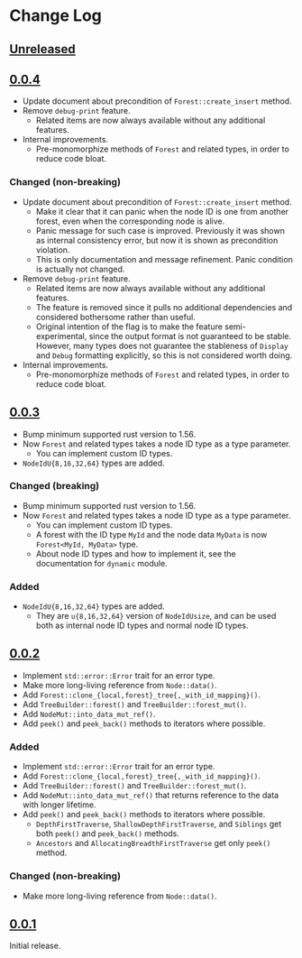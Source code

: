 # Change Log

## [Unreleased]

## [0.0.4]

* Update document about precondition of `Forest::create_insert` method.
* Remove `debug-print` feature.
    + Related items are now always available without any additional features.
* Internal improvements.
    + Pre-monomorphize methods of `Forest` and related types, in order to reduce
      code bloat.

### Changed (non-breaking)

* Update document about precondition of `Forest::create_insert` method.
    + Make it clear that it can panic when the node ID is one from another
      forest, even when the corresponding node is alive.
    + Panic message for such case is improved. Previously it was shown as
      internal consistency error, but now it is shown as precondition violation.
    + This is only documentation and message refinement. Panic condition is
      actually not changed.
* Remove `debug-print` feature.
    + Related items are now always available without any additional features.
    + The feature is removed since it pulls no additional dependencies and
      considered bothersome rather than useful.
    + Original intention of the flag is to make the feature semi-experimental,
      since the output format is not guaranteed to be stable. However, many
      types does not guarantee the stableness of `Display` and `Debug`
      formatting explicitly, so this is not considered worth doing.
* Internal improvements.
    + Pre-monomorphize methods of `Forest` and related types, in order to reduce
      code bloat.

## [0.0.3]

* Bump minimum supported rust version to 1.56.
* Now `Forest` and related types takes a node ID type as a type parameter.
    + You can implement custom ID types.
* `NodeIdU{8,16,32,64}` types are added.

### Changed (breaking)

* Bump minimum supported rust version to 1.56.
* Now `Forest` and related types takes a node ID type as a type parameter.
    + You can implement custom ID types.
    + A forest with the ID type `MyId` and the node data `MyData` is now
      `Forest<MyId, MyData>` type.
    + About node ID types and how to implement it, see the documentation for `dynamic` module.

### Added

* `NodeIdU{8,16,32,64}` types are added.
    + They are `u{8,16,32,64}` version of `NodeIdUsize`, and can be used both as
      internal node ID types and normal node ID types.

## [0.0.2]

* Implement `std::error::Error` trait for an error type.
* Make more long-living reference from `Node::data()`.
* Add `Forest::clone_{local,forest}_tree{,_with_id_mapping}()`.
* Add `TreeBuilder::forest()` and `TreeBuilder::forest_mut()`.
* Add `NodeMut::into_data_mut_ref()`.
* Add `peek()` and `peek_back()` methods to iterators where possible.

### Added

* Implement `std::error::Error` trait for an error type.
* Add `Forest::clone_{local,forest}_tree{,_with_id_mapping}()`.
* Add `TreeBuilder::forest()` and `TreeBuilder::forest_mut()`.
* Add `NodeMut::into_data_mut_ref()` that returns reference to the data with longer lifetime.
* Add `peek()` and `peek_back()` methods to iterators where possible.
    + `DepthFirstTraverse`, `ShallowDepthFirstTraverse`, and `Siblings` get both
      `peek()` and `peek_back()` methods.
    + `Ancestors` and `AllocatingBreadthFirstTraverse` get only `peek()` method.

### Changed (non-breaking)
* Make more long-living reference from `Node::data()`.

## [0.0.1]

Initial release.

[Unreleased]: <https://gitlab.com/lo48576/treena/-/compare/v0.0.4...develop>
[0.0.4]: <https://gitlab.com/lo48576/treena/-/tags/v0.0.4>
[0.0.3]: <https://gitlab.com/lo48576/treena/-/tags/v0.0.3>
[0.0.2]: <https://gitlab.com/lo48576/treena/-/tags/v0.0.2>
[0.0.1]: <https://gitlab.com/lo48576/treena/-/tags/v0.0.1>
